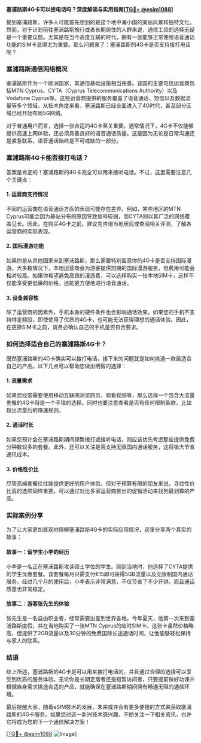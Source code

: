 **塞浦路斯4G卡可以接电话吗？深度解读与实用指南[[TG💪+ @esim1088](https://t.me/s/esim1088)]**

提到塞浦路斯，许多人可能首先想到的是这个地中海小国的美丽风景和独特文化。然而，对于计划前往塞浦路斯旅行或者长期居住的人群来说，通信工具的选择无疑是一个重要议题。尤其是在当今高度互联的时代，拥有一张能够正常使用语音通话功能的SIM卡显得尤为重要。那么问题来了：塞浦路斯的4G卡是否支持接打电话呢？

### 塞浦路斯通信网络概况

塞浦路斯作为一个欧洲国家，其通信基础设施相当完善。该国的主要电信运营商包括MTN Cyprus、CYTA（Cyprus Telecommunications Authority）以及Vodafone Cyprus等。这些运营商提供的服务覆盖了语音通话、短信以及数据流量等多个领域。从技术角度来看，塞浦路斯已经全面进入了4G时代，甚至部分区域已经开始布局5G网络。

对于普通用户而言，选择一张合适的4G卡至关重要。通常情况下，4G卡不仅能够提供高速上网体验，还必须具备良好的语音通话质量。这是因为无论是日常沟通还是紧急联系，语音通话始终是不可或缺的一部分。

### 塞浦路斯4G卡能否接打电话？

答案是肯定的！塞浦路斯的4G卡完全可以用来接听电话。不过，这里需要注意几个关键点：

#### 1. **运营商支持情况**
不同的运营商在语音通话方面的表现可能存在差异。例如，某些地区的MTN Cyprus可能会因为基站分布的原因导致信号较弱，而CYTA则以其广泛的网络覆盖见长。因此，在购买4G卡之前，建议先咨询当地居民或查阅相关评测，了解各运营商的实际表现。

#### 2. **国际漫游功能**
如果你是从其他国家来到塞浦路斯，那么需要特别留意你的4G卡是否支持国际漫游。大多数情况下，本地运营商会为游客提供短期的国际漫游服务，但费用可能会相对较高。如果你希望避免高昂的漫游费，可以选择购买一张本地SIM卡，这样不仅能享受更低廉的价格，还能更方便地进行语音通话。

#### 3. **设备兼容性**
除了运营商的因素外，手机本身的硬件条件也会影响通话效果。如果您的手机不支持特定频段，即使使用了优质的4G卡，也可能无法获得理想的通话体验。因此，在更换SIM卡之前，请务必确认自己的手机是否符合要求。

### 如何选择适合自己的塞浦路斯4G卡？

既然塞浦路斯的4G卡确实可以接打电话，接下来的问题就是如何挑选一款最适合自己的产品。以下几点可以帮助您做出明智的选择：

#### 1. **流量需求**
如果您经常需要使用移动互联网浏览网页、观看视频等，那么选择一个包含大流量套餐的4G卡将是一个不错的选择。同时也要注意查看是否有任何限制条款，比如超出流量后的降速规则。

#### 2. **通话时长**
如果您预计会在塞浦路斯期间频繁拨打或接听电话，则应该优先考虑那些提供免费分钟数较多的套餐。此外，还可以关注是否支持无限国内通话服务，这将极大节省通讯成本。

#### 3. **价格性价比**
尽管高端套餐往往能提供更好的用户体验，但对于预算有限的朋友来说，寻找性价比高的选项同样重要。可以通过对比多家运营商推出的促销活动来找到最划算的产品。

### 实际案例分享

为了让大家更加直观地理解塞浦路斯4G卡的实际应用情况，这里分享两个真实的故事：

#### 故事一：留学生小李的经历
小李是一名正在塞浦路斯攻读硕士学位的学生。刚到当地时，他选择了CYTA提供的学生优惠套餐。该套餐每月只需支付€15即可获得5GB流量以及无限制国内通话服务。经过几个月的使用后，小李表示非常满意，不仅节省了不少开销，而且通话质量也非常稳定。

#### 故事二：游客张先生的体验
张先生是一名自由职业者，经常需要出差到世界各地。今年夏天，他第一次来到塞浦路斯度假，并在当地购买了一张MTN Cyprus的临时SIM卡。这张卡虽然价格略高，但提供了2GB流量以及30分钟的免费国际长途通话时间，让他能够轻松保持与家人的联系。

### 结语

综上所述，塞浦路斯的4G卡是可以用来接打电话的，并且通过合理的选择可以享受到优质的服务体验。无论你是长期定居者还是短暂访问者，只要提前做好功课并根据自身需求挑选合适的产品，就能确保在塞浦路斯期间拥有畅通无阻的通信环境。

最后提醒大家，随着eSIM技术的发展，未来或许会有更多便捷的方式来获取塞浦路斯的4G卡服务。如果您对这一新兴技术感兴趣，不妨关注一下相关资讯，也许它将成为您的下一个通信解决方案！

[[TG💪+ @esim1088](https://t.me/s/esim1088) ![Image](https://i.postimg.cc/4NQfJmqS/Snipaste-2025-05-13-00-14-12.png)]